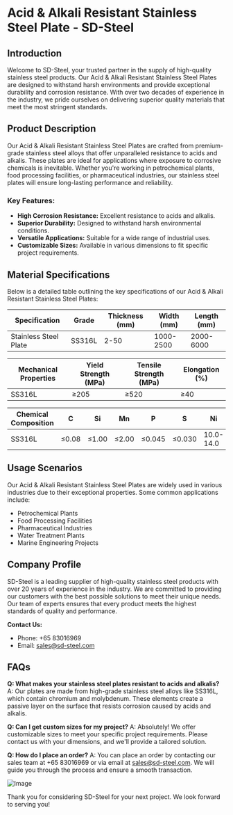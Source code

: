 # Acid & Alkali Resistant Stainless Steel Plate - SD-Steel

## Introduction

Welcome to SD-Steel, your trusted partner in the supply of high-quality stainless steel products. Our Acid & Alkali Resistant Stainless Steel Plates are designed to withstand harsh environments and provide exceptional durability and corrosion resistance. With over two decades of experience in the industry, we pride ourselves on delivering superior quality materials that meet the most stringent standards.

## Product Description

Our Acid & Alkali Resistant Stainless Steel Plates are crafted from premium-grade stainless steel alloys that offer unparalleled resistance to acids and alkalis. These plates are ideal for applications where exposure to corrosive chemicals is inevitable. Whether you're working in petrochemical plants, food processing facilities, or pharmaceutical industries, our stainless steel plates will ensure long-lasting performance and reliability.

### Key Features:
- **High Corrosion Resistance:** Excellent resistance to acids and alkalis.
- **Superior Durability:** Designed to withstand harsh environmental conditions.
- **Versatile Applications:** Suitable for a wide range of industrial uses.
- **Customizable Sizes:** Available in various dimensions to fit specific project requirements.

## Material Specifications

Below is a detailed table outlining the key specifications of our Acid & Alkali Resistant Stainless Steel Plates:

| Specification | Grade | Thickness (mm) | Width (mm) | Length (mm) |
|---------------|-------|----------------|------------|-------------|
| Stainless Steel Plate | SS316L | 2-50 | 1000-2500 | 2000-6000 |

| Mechanical Properties | Yield Strength (MPa) | Tensile Strength (MPa) | Elongation (%) |
|------------------------|----------------------|------------------------|----------------|
| SS316L                 | ≥205                 | ≥520                   | ≥40            |

| Chemical Composition | C | Si | Mn | P | S | Ni | Cr | Mo |
|----------------------|---|----|----|---|---|----|----|----|
| SS316L               | ≤0.08 | ≤1.00 | ≤2.00 | ≤0.045 | ≤0.030 | 10.0-14.0 | 16.0-18.0 | 2.0-3.0 |

## Usage Scenarios

Our Acid & Alkali Resistant Stainless Steel Plates are widely used in various industries due to their exceptional properties. Some common applications include:

- Petrochemical Plants
- Food Processing Facilities
- Pharmaceutical Industries
- Water Treatment Plants
- Marine Engineering Projects

## Company Profile

SD-Steel is a leading supplier of high-quality stainless steel products with over 20 years of experience in the industry. We are committed to providing our customers with the best possible solutions to meet their unique needs. Our team of experts ensures that every product meets the highest standards of quality and performance.

**Contact Us:**
- Phone: +65 83016969
- Email: sales@sd-steel.com

## FAQs

**Q: What makes your stainless steel plates resistant to acids and alkalis?**
A: Our plates are made from high-grade stainless steel alloys like SS316L, which contain chromium and molybdenum. These elements create a passive layer on the surface that resists corrosion caused by acids and alkalis.

**Q: Can I get custom sizes for my project?**
A: Absolutely! We offer customizable sizes to meet your specific project requirements. Please contact us with your dimensions, and we'll provide a tailored solution.

**Q: How do I place an order?**
A: You can place an order by contacting our sales team at +65 83016969 or via email at sales@sd-steel.com. We will guide you through the process and ensure a smooth transaction.

![Image](https://github.com/user-attachments/assets/2567258e-e124-4816-932d-1809bd27ef0b)

Thank you for considering SD-Steel for your next project. We look forward to serving you!